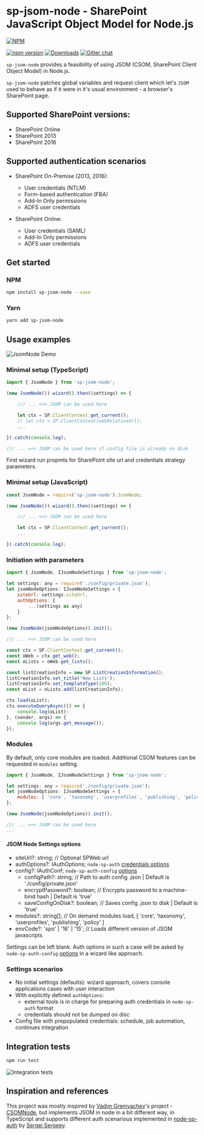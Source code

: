 # sp-jsom-node - SharePoint JavaScript Object Model for Node.js

[![NPM](https://nodei.co/npm/sp-jsom-node.png?mini=true&downloads=true&downloadRank=true&stars=true)](https://nodei.co/npm/sp-jsom-node/)

[![npm version](https://badge.fury.io/js/sp-jsom-node.svg)](https://badge.fury.io/js/sp-jsom-node)
[![Downloads](https://img.shields.io/npm/dm/sp-jsom-node.svg)](https://www.npmjs.com/package/sp-jsom-node)
[![Gitter chat](https://badges.gitter.im/gitterHQ/gitter.png)](https://gitter.im/sharepoint-node/Lobby)

`sp-jsom-node` provides a feasibility of using JSOM (CSOM, SharePoint Client Object Model) in Node.js.

`sp-jsom-node` patches global variables and request client which let's `JSOM` used to behave as if it were in it's usual environment - a browser's SharePoint page.

## Supported SharePoint versions:

- SharePoint Online
- SharePoint 2013
- SharePoint 2016

## Supported authentication scenarios

- SharePoint On-Premise (2013, 2016):
  - User credentials (NTLM)
  - Form-based authentication (FBA)
  - Add-In Only permissions
  - ADFS user credentials

- SharePoint Online:
  - User credentials (SAML)
  - Add-In Only permissions
  - ADFS user credentials

## Get started

### NPM

```bash
npm install sp-jsom-node --save
```

### Yarn

```bash
yarn add sp-jsom-node
```

## Usage examples

![JsomNode Demo](./docs/imgs/JsomNode.demo.gif)

### Minimal setup (TypeScript)

```javascript
import { JsomNode } from 'sp-jsom-node';

(new JsomNode()).wizard().then((settings) => {

    /// ... <<< JSOM can be used here

    let ctx = SP.ClientContext.get_current();
    // let ctx = SP.ClientContext(webRelativeUrl);
    ...

}).catch(console.log);

/// ... <<< JSOM can be used here if config file is already on disk
```

First wizard run propmts for SharePoint site url and credentials strategy parameters.

### Minimal setup (JavaScript)

```javascript
const JsomNode = require('sp-jsom-node').JsomNode;

(new JsomNode()).wizard().then((settings) => {

    /// ... <<< JSOM can be used here

    let ctx = SP.ClientContext.get_current();
    ...

}).catch(console.log);
```

### Initiation with parameters

```javascript
import { JsomNode, IJsomNodeSettings } from 'sp-jsom-node';

let settings: any = require('./config/private.json');
let jsomNodeOptions: IJsomNodeSettings = {
    siteUrl: settings.siteUrl,
    authOptions: {
        ...(settings as any)
    }
};

(new JsomNode(jsomNodeOptions)).init();

/// ... <<< JSOM can be used here

const ctx = SP.ClientContext.get_current();
const oWeb = ctx.get_web();
const oLists = oWeb.get_lists();

const listCreationInfo = new SP.ListCreationInformation();
listCreationInfo.set_title('New Lists');
listCreationInfo.set_templateType(100);
const oList = oLists.add(listCreationInfo);

ctx.load(oList);
ctx.executeQueryAsync(() => {
    console.log(oList);
}, (sender, args) => {
    console.log(args.get_message());
});

```

### Modules

By default, only core modules are loaded.
Additional CSOM features can be requested in `modules` setting.

```javascript
import { JsomNode, IJsomNodeSettings } from 'sp-jsom-node';

let settings: any = require('./config/private.json');
let jsomNodeOptions: IJsomNodeSettings = {
    modules: [ 'core', 'taxonomy', 'userprofiles', 'publishing', 'policy' ]
};

(new JsomNode(jsomNodeOptions)).init();

/// ... <<< JSOM can be used here
...
```

#### JSOM Node Settings options

- siteUrl?: string; // Optional SPWeb url
- authOptions?: IAuthOptions; `node-sp-auth` [credentials options](https://github.com/s-KaiNet/node-sp-auth)
- config?: IAuthConf; `node-sp-auth-config` [options](https://github.com/koltyakov/node-sp-auth-config)
  - configPath?: string; // Path to auth config .json | Default is './config/private.json'
  - encryptPassword?: boolean; // Encrypts password to a machine-bind hash | Default is 'true'
  - saveConfigOnDisk?: boolean; // Saves config .json to disk | Default is 'true'
- modules?: string[]; // On demand modules load, [ 'core', 'taxonomy', 'userprofiles', 'publishing', 'policy' ]
- envCode?: 'spo' | '16' | '15'; // Loads different version of JSOM javascripts

Settings can be left blank. Auth options in such a case will be asked by `node-sp-auth-config` [options](https://github.com/koltyakov/node-sp-auth-config) in a wizard like approach.

### Settings scenarios

- No initial settings (defaults): wizard approach, covers console applications cases with user interaction
- With explicitly defined `authOptions`:
  - external tools is in charge for preparing auth credentials in `node-sp-auth` format
  - credentials should not be dumped on disc
- Config file with prepopulated credentials: schedule, job automation, continues integration

## Integration tests

```bash
npm run test
```

![Integration tests](./docs/imgs/mocha.jpg)

## Inspiration and references

This project was mostly inspired by [Vadim Gremyachev](https://github.com/vgrem)'s project - [CSOMNode](https://github.com/vgrem/CSOMNode), but implements JSOM in node in a bit different way, in TypeScript and supports different auth scenarious implemented in [node-sp-auth](https://github.com/s-KaiNet/node-sp-auth) by [Sergei Sergeev](https://github.com/s-KaiNet).
